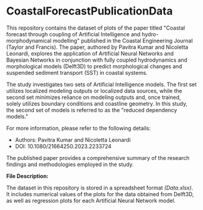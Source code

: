 # CoastalForecastPublicationData
This repository contains the dataset of plots of the paper titled "Coastal forecast through coupling of Artificial Intelligence and hydro-morphodynamical modelling" published in the Coastal Engineering Journal (Taylor and Francis). The paper, authored by Pavitra Kumar and Nicoletta Leonardi, explores the application of Artificial Neural Networks and Bayesian Networks in conjunction with fully coupled hydrodynamics and morphological models (Delft3D) to predict morphological changes and suspended sediment transport (SST) in coastal systems.

The study investigates two sets of Artificial Intelligence models. The first set utilizes localized modeling outputs or localized data sources, while the second set minimizes reliance on modeling outputs and, once trained, solely utilizes boundary conditions and coastline geometry. In this study, the second set of models is referred to as the "reduced dependency models."

For more information, please refer to the following details:

* Authors: Pavitra Kumar and Nicoletta Leonardi
* DOI: 10.1080/21664250.2023.2233724

The published paper provides a comprehensive summary of the research findings and methodologies employed in the study.

**File Description:**

The dataset in this repository is stored in a spreadsheet format _(Data.xlsx)_. It includes numerical values of the plots for the data obtained from Delft3D, as well as regression plots for each Artificial Neural Network model.

